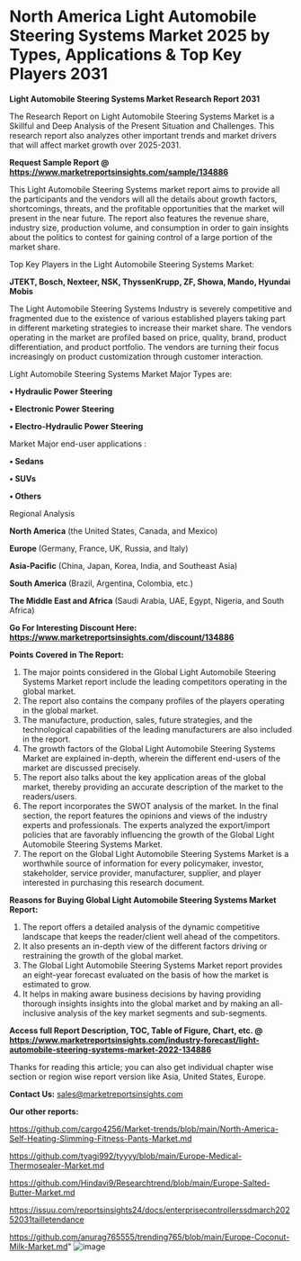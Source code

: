 # North America Light Automobile Steering Systems Market 2025 by Types, Applications & Top Key Players 2031

<strong>Light Automobile Steering Systems Market Research Report 2031</strong>

The Research Report on Light Automobile Steering Systems Market is a Skillful and Deep Analysis of the Present Situation and Challenges. This research report also analyzes other important trends and market drivers that will affect market growth over 2025-2031.

<strong>Request Sample Report @ <a href=https://www.marketreportsinsights.com/sample/134886>https://www.marketreportsinsights.com/sample/134886</a></strong>

This Light Automobile Steering Systems market report aims to provide all the participants and the vendors will all the details about growth factors, shortcomings, threats, and the profitable opportunities that the market will present in the near future. The report also features the revenue share, industry size, production volume, and consumption in order to gain insights about the politics to contest for gaining control of a large portion of the market share.

Top Key Players in the Light Automobile Steering Systems Market:

<strong>JTEKT, Bosch, Nexteer, NSK, ThyssenKrupp, ZF, Showa, Mando, Hyundai Mobis</strong>

The Light Automobile Steering Systems Industry is severely competitive and fragmented due to the existence of various established players taking part in different marketing strategies to increase their market share. The vendors operating in the market are profiled based on price, quality, brand, product differentiation, and product portfolio. The vendors are turning their focus increasingly on product customization through customer interaction.

Light Automobile Steering Systems Market Major Types are:

<strong>• Hydraulic Power Steering

• Electronic Power Steering

• Electro-Hydraulic Power Steering</strong>

Market Major end-user applications :

<strong>• Sedans

• SUVs

• Others</strong>

Regional Analysis

</u><strong><b>North America</b></strong> (the United States, Canada, and Mexico)

<strong><b>Europe </b></strong>(Germany, France, UK, Russia, and Italy)

<strong><b>Asia-Pacific</b></strong> (China, Japan, Korea, India, and Southeast Asia)

<strong><b>South America</b></strong> (Brazil, Argentina, Colombia, etc.)

<strong><b>The Middle East and Africa</b></strong> (Saudi Arabia, UAE, Egypt, Nigeria, and South Africa)

<strong>Go For Interesting Discount Here: <a href=https://www.marketreportsinsights.com/discount/134886>https://www.marketreportsinsights.com/discount/134886</a></strong>

<strong>Points Covered in The Report:</strong>
<ol>
  <li>The major points considered in the Global Light Automobile Steering Systems Market report include the leading competitors operating in the global market.</li>
  <li>The report also contains the company profiles of the players operating in the global market.</li>
  <li>The manufacture, production, sales, future strategies, and the technological capabilities of the leading manufacturers are also included in the report.</li>
  <li>The growth factors of the Global Light Automobile Steering Systems Market are explained in-depth, wherein the different end-users of the market are discussed precisely.</li>
  <li>The report also talks about the key application areas of the global market, thereby providing an accurate description of the market to the readers/users.</li>
  <li>The report incorporates the SWOT analysis of the market. In the final section, the report features the opinions and views of the industry experts and professionals. The experts analyzed the export/import policies that are favorably influencing the growth of the Global Light Automobile Steering Systems Market.</li>
  <li>The report on the Global Light Automobile Steering Systems Market is a worthwhile source of information for every policymaker, investor, stakeholder, service provider, manufacturer, supplier, and player interested in purchasing this research document.</li>
</ol>
<strong>Reasons for Buying Global Light Automobile Steering Systems Market Report:</strong>

<ol>
  <li>The report offers a detailed analysis of the dynamic competitive landscape that keeps the reader/client well ahead of the competitors.</li>
  <li>It also presents an in-depth view of the different factors driving or restraining the growth of the global market.</li>
  <li>The Global Light Automobile Steering Systems Market report provides an eight-year forecast evaluated on the basis of how the market is estimated to grow.</li>
  <li>It helps in making aware business decisions by having providing thorough insights insights into the global market and by making an all-inclusive analysis of the key market segments and sub-segments.</li>
</ol>
<strong>Access full Report Description, TOC, Table of Figure, Chart, etc. @ <a href=https://www.marketreportsinsights.com/industry-forecast/light-automobile-steering-systems-market-2022-134886>https://www.marketreportsinsights.com/industry-forecast/light-automobile-steering-systems-market-2022-134886</a></strong>


Thanks for reading this article; you can also get individual chapter wise section or region wise report version like Asia, United States, Europe.

<strong>Contact Us:</strong>
sales@marketreportsinsights.com

<strong>Our other reports:</strong>

<a href=https://github.com/cargo4256/Market-trends/blob/main/North-America-Self-Heating-Slimming-Fitness-Pants-Market.md>https://github.com/cargo4256/Market-trends/blob/main/North-America-Self-Heating-Slimming-Fitness-Pants-Market.md</a>

<a href=https://github.com/tyagi992/tyyyy/blob/main/Europe-Medical-Thermosealer-Market.md>https://github.com/tyagi992/tyyyy/blob/main/Europe-Medical-Thermosealer-Market.md</a>

<a href=https://github.com/Hindavi9/Researchtrend/blob/main/Europe-Salted-Butter-Market.md>https://github.com/Hindavi9/Researchtrend/blob/main/Europe-Salted-Butter-Market.md</a>

<a href=https://issuu.com/reportsinsights24/docs/enterprisecontrollerssdmarch20252031tailletendance>https://issuu.com/reportsinsights24/docs/enterprisecontrollerssdmarch20252031tailletendance</a>

<a href=https://github.com/anurag765555/trending765/blob/main/Europe-Coconut-Milk-Market.md>https://github.com/anurag765555/trending765/blob/main/Europe-Coconut-Milk-Market.md</a>"
![image](https://github.com/user-attachments/assets/7eaedc6d-9144-4eaf-b6a6-d9bca73c34d8)
